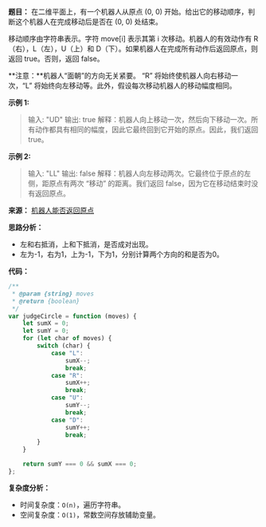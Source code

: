 **题目：**
在二维平面上，有一个机器人从原点 (0, 0) 开始。给出它的移动顺序，判断这个机器人在完成移动后是否在 (0, 0) 处结束。

移动顺序由字符串表示。字符 move[i] 表示其第 i 次移动。机器人的有效动作有 R（右），L（左），U（上）和 D（下）。如果机器人在完成所有动作后返回原点，则返回 true。否则，返回 false。

**注意：**机器人“面朝”的方向无关紧要。 “R” 将始终使机器人向右移动一次，“L” 将始终向左移动等。此外，假设每次移动机器人的移动幅度相同。

**示例 1:**
> 输入: "UD"
> 输出: true
> 解释：机器人向上移动一次，然后向下移动一次。所有动作都具有相同的幅度，因此它最终回到它开始的原点。因此，我们返回 true。

**示例 2:**
> 输入: "LL"
> 输出: false
> 解释：机器人向左移动两次。它最终位于原点的左侧，距原点有两次 “移动” 的距离。我们返回 false，因为它在移动结束时没有返回原点。


**来源：** [机器人能否返回原点](https://leetcode-cn.com/problems/robot-return-to-origin)

**思路分析：**
- 左和右抵消，上和下抵消，是否成对出现。
- 左为-1，右为1，上为-1，下为1，分别计算两个方向的和是否为0。

**代码：**
```javascript
/**
 * @param {string} moves
 * @return {boolean}
 */
var judgeCircle = function (moves) {
    let sumX = 0;
    let sumY = 0;
    for (let char of moves) {
        switch (char) {
            case "L":
                sumX--;
                break;
            case "R":
                sumX++;
                break;
            case "U":
                sumY--;
                break;
            case "D":
                sumY++;
                break;
        }
    }

    return sumY === 0 && sumX === 0;
};
```

**复杂度分析：**
- 时间复杂度：`O(n)`，遍历字符串。
- 空间复杂度：`O(1)`，常数空间存放辅助变量。